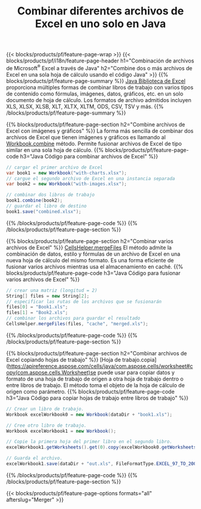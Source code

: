 ﻿---
title: Combinar diferentes archivos de Excel en uno solo en Java
url: /es/java/merger/
description: Combine archivos de Excel usando Java en varias hojas o en una sola hoja. Combine, combine o concatene documentos de Excel en PDF, imágenes y HTML también.
---
{{< blocks/products/pf/feature-page-wrap >}}
{{< blocks/products/pf/i18n/feature-page-header h1="Combinación de archivos de Microsoft<sup>&reg;</sup> Excel a través de Java" h2="Combine dos o más archivos de Excel en una sola hoja de cálculo usando el código Java" >}}
{{% blocks/products/pf/feature-page-summary %}}
[Java Biblioteca de Excel](/cells/java/) proporciona múltiples formas de combinar libros de trabajo con varios tipos de contenido como fórmulas, imágenes, datos, gráficos, etc. en un solo documento de hoja de cálculo. Los formatos de archivo admitidos incluyen XLS, XLSX, XLSB, XLT, XLTX, XLTM, ODS, CSV, TSV y más.
{{% /blocks/products/pf/feature-page-summary %}}

{{% blocks/products/pf/feature-page-section h2="Combine archivos de Excel con imágenes y gráficos" %}}
La forma más sencilla de combinar dos archivos de Excel que tienen imágenes y gráficos es llamando al [Workbook.combine](https://apireference.aspose.com/cells/java/com.aspose.cells/workbook#combine(com.aspose.cells.Workbook)) método. Permite fusionar archivos de Excel de tipo similar en una sola hoja de cálculo.
{{% blocks/products/pf/feature-page-code h3="Java Código para combinar archivos de Excel" %}}

```cs
// cargar el primer archivo de Excel
var book1 = new Workbook("with-charts.xlsx");
// cargue el segundo archivo de Excel en una instancia separada
var book2 = new Workbook("with-images.xlsx");

// combinar dos libros de trabajo
book1.combine(book2);
// guardar el libro de destino 
book1.save("combined.xlsx");

```
{{% /blocks/products/pf/feature-page-code %}}
{{% /blocks/products/pf/feature-page-section %}}

{{% blocks/products/pf/feature-page-section h2="Combinar varios archivos de Excel" %}}
[CellsHelper.mergeFiles](https://apireference.aspose.com/cells/java/com.aspose.cells/cellshelper#mergeFiles) El método admite la combinación de datos, estilo y fórmulas de un archivo de Excel en una nueva hoja de cálculo del mismo formato. Es una forma eficiente de fusionar varios archivos mientras usa el almacenamiento en caché. 
{{% blocks/products/pf/feature-page-code h3="Java Código para fusionar varios archivos de Excel" %}}

```cs
// crear una matriz (longitud = 2)
String[] files = new String[2];
// especificar las rutas de los archivos que se fusionarán
files[0] = "Book1.xls";
files[1] = "Book2.xls";
// combinar los archivos para guardar el resultado
CellsHelper.mergeFiles(files, "cache", "merged.xls");


```
{{% /blocks/products/pf/feature-page-code %}}
{{% /blocks/products/pf/feature-page-section %}}

{{% blocks/products/pf/feature-page-section h2="Combinar archivos de Excel copiando hojas de trabajo" %}}
[Hoja de trabajo.copia](https://apireference.aspose.com/cells/java/com.aspose.cells/worksheet#copy(com.aspose.cells.Worksheet)se puede usar para copiar datos y formato de una hoja de trabajo de origen a otra hoja de trabajo dentro o entre libros de trabajo. El método toma el objeto de la hoja de cálculo de origen como parámetro.
{{% blocks/products/pf/feature-page-code h3="Java Código para copiar hojas de trabajo entre libros de trabajo" %}}

```cs
// Crear un libro de trabajo.
Workbook excelWorkbook0 = new Workbook(dataDir + "book1.xls");

// Cree otro libro de trabajo.
Workbook excelWorkbook1 = new Workbook();

// Copie la primera hoja del primer libro en el segundo libro.
excelWorkbook1.getWorksheets().get(0).copy(excelWorkbook0.getWorksheets().get(0));

// Guarda el archivo.
excelWorkbook1.save(dataDir + "out.xls", FileFormatType.EXCEL_97_TO_2003);

```
{{% /blocks/products/pf/feature-page-code %}}
{{% /blocks/products/pf/feature-page-section %}}

{{< blocks/products/pf/feature-page-options formats="all" afterslug="Merger" >}}